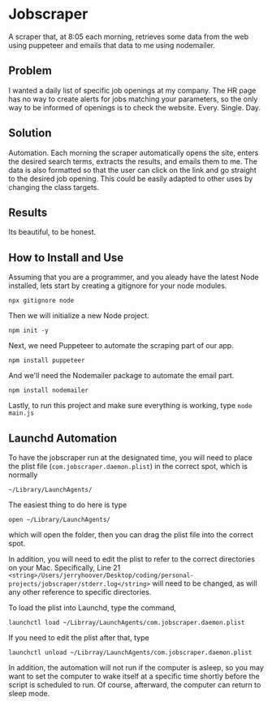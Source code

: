# Jobscraper

A scraper that, at 8:05 each morning, retrieves some data from the web using puppeteer and emails that data to me using nodemailer.

## Problem

I wanted a daily list of specific job openings at my company. The HR page has no way to create alerts for jobs matching your parameters, so the only way to be informed of openings is to check the website. Every. Single. Day.

## Solution

Automation. Each morning the scraper automatically opens the site, enters the desired search terms, extracts the results, and emails them to me. The data is also formatted so that the user can click on the link and go straight to the desired job opening. This could be easily adapted to other uses by changing the class targets.

## Results

Its beautiful, to be honest.

## How to Install and Use

Assuming that you are a programmer, and you aleady have the latest Node installed, lets start by creating a gitignore for your node modules.

`npx gitignore node`

Then we will initialize a new Node project.

`npm init -y`

Next, we need Puppeteer to automate the scraping part of our app.

`npm install puppeteer`

And we'll need the Nodemailer package to automate the email part.

`npm install nodemailer`

Lastly, to run this project and make sure everything is working, type `node main.js`

## Launchd Automation

To have the jobscraper run at the designated time, you will need to place the plist file (`com.jobscraper.daemon.plist`) in the correct spot, which is normally

`~/Library/LaunchAgents/`

The easiest thing to do here is type

`open ~/Library/LaunchAgents/`

which will open the folder, then you can drag the plist file into the correct spot.

In addition, you will need to edit the plist to refer to the correct directories on your Mac. Specifically, Line 21 `<string>/Users/jerryhoover/Desktop/coding/personal-projects/jobscraper/stderr.log</string>` will need to be changed, as will any other reference to specific directories.

To load the plist into Launchd, type the command,

`launchctl load ~/Librray/LaunchAgents/com.jobscraper.daemon.plist`

If you need to edit the plist after that, type

`launchctl unload ~/Librray/LaunchAgents/com.jobscraper.daemon.plist`

In addition, the automation will not run if the computer is asleep, so you may want to set the computer to wake itself at a specific time shortly before the script is scheduled to run. Of course, afterward, the computer can return to sleep mode.
